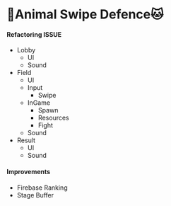 # 🐶Animal Swipe Defence🐱

#### Refactoring ISSUE

- Lobby
  - UI
  - Sound
- Field
  - UI
  - Input
    - Swipe
  - InGame
    - Spawn
    - Resources
    - Fight
  - Sound
- Result
  - UI
  - Sound



#### Improvements

- Firebase Ranking
- Stage Buffer